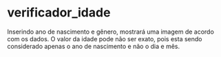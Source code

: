 # verificador_idade


Inserindo ano de nascimento e gênero, mostrará uma imagem de acordo com os dados.
O valor da idade pode não ser exato, pois esta sendo considerado apenas o ano de nascimento e não o dia e mês.
